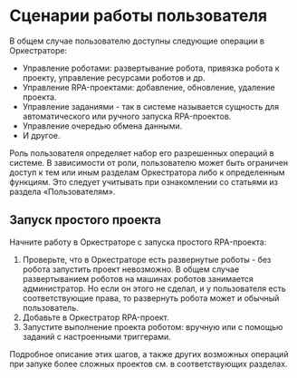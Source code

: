 # Сценарии работы пользователя

В общем случае пользователю доступны следующие операции в Оркестраторе:
* Управление роботами: развертывание робота, привязка робота к проекту, управление ресурсами роботов и др.
* Управление RPA-проектами: добавление, обновление, удаление проекта.
* Управление заданиями - так в системе называется сущность для автоматического или ручного запуска RPA-проектов.
* Управление очередью обмена данными.
* И другое.

Роль пользователя определяет набор его разрешенных операций в системе. В зависимости от роли, пользователю может быть ограничен доступ к тем или иным разделам Оркестратора либо к определенным функциям. Это следует учитывать при ознакомлении со статьями из раздела «Пользователям».

## Запуск простого проекта

Начните работу в Оркестраторе с запуска простого RPA-проекта:

1. Проверьте, что в Оркестраторе есть развернутые роботы - без робота запустить проект невозможно. В общем случае развертыванием роботов на машинах роботов занимается администратор. Но если он этого не сделал, и у пользователя есть соответствующие права, то развернуть робота может и обычный пользователь. 
2. Добавьте в Оркестратор RPA-проект.
3. Запустите выполнение проекта роботом: вручную или с помощью заданий с настроенными триггерами.

Подробное описание этих шагов, а также других возможных операций при запуке более сложных проектов см. в соответствующих разделах.


